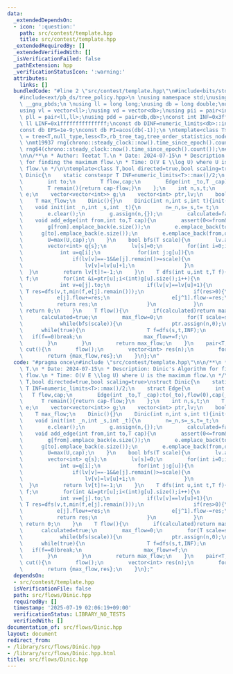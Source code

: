 ```yaml
---
data:
  _extendedDependsOn:
  - icon: ':question:'
    path: src/contest/template.hpp
    title: src/contest/template.hpp
  _extendedRequiredBy: []
  _extendedVerifiedWith: []
  _isVerificationFailed: false
  _pathExtension: hpp
  _verificationStatusIcon: ':warning:'
  attributes:
    links: []
  bundledCode: "#line 2 \"src/contest/template.hpp\"\n#include<bits/stdc++.h>\n#include<ext/pb_ds/assoc_container.hpp>\n\
    #include<ext/pb_ds/tree_policy.hpp>\n \nusing namespace std;\nusing namespace\
    \ __gnu_pbds;\n \nusing ll = long long;\nusing db = long double;\nusing vi = vector<int>;\n\
    using vl = vector<ll>;\nusing vd = vector<db>;\nusing pii = pair<int,int>;\nusing\
    \ pll = pair<ll,ll>;\nusing pdd = pair<db,db>;\nconst int INF=0x3fffffff;\nconst\
    \ ll LINF=0x1fffffffffffffff;\nconst db DINF=numeric_limits<db>::infinity();\n\
    const db EPS=1e-9;\nconst db PI=acos(db(-1));\n \ntemplate<class T>\nusing ordered_set\
    \ = tree<T,null_type,less<T>,rb_tree_tag,tree_order_statistics_node_update>;\n\
    \ \nmt19937 rng(chrono::steady_clock::now().time_since_epoch().count());\nmt19937_64\
    \ rng64(chrono::steady_clock::now().time_since_epoch().count());\n#line 3 \"src/flows/Dinic.hpp\"\
    \n\n/**\n * Author: Teetat T.\n * Date: 2024-07-15\n * Description: Dinic's Algorithm\
    \ for finding the maximum flow.\n * Time: O(V E \\log U) where U is the maximum\
    \ flow.\n */\n\ntemplate<class T,bool directed=true,bool scaling=true>\nstruct\
    \ Dinic{\n    static constexpr T INF=numeric_limits<T>::max()/2;\n    struct Edge{\n\
    \        int to;\n        T flow,cap;\n        Edge(int _to,T _cap):to(_to),flow(0),cap(_cap){}\n\
    \        T remain(){return cap-flow;}\n    };\n    int n,s,t;\n    T U;\n    vector<Edge>\
    \ e;\n    vector<vector<int>> g;\n    vector<int> ptr,lv;\n    bool calculated;\n\
    \    T max_flow;\n    Dinic(){}\n    Dinic(int n,int s,int t){init(n,s,t);}\n\
    \    void init(int _n,int _s,int _t){\n        n=_n,s=_s,t=_t;\n        U=0;\n\
    \        e.clear();\n        g.assign(n,{});\n        calculated=false;\n    }\n\
    \    void add_edge(int from,int to,T cap){\n        assert(0<=from&&from<n&&0<=to&&to<n);\n\
    \        g[from].emplace_back(e.size());\n        e.emplace_back(to,cap);\n  \
    \      g[to].emplace_back(e.size());\n        e.emplace_back(from,directed?0:cap);\n\
    \        U=max(U,cap);\n    }\n    bool bfs(T scale){\n        lv.assign(n,-1);\n\
    \        vector<int> q{s};\n        lv[s]=0;\n        for(int i=0;i<(int)q.size();i++){\n\
    \            int u=q[i];\n            for(int j:g[u]){\n                int v=e[j].to;\n\
    \                if(lv[v]==-1&&e[j].remain()>=scale){\n                    q.emplace_back(v);\n\
    \                    lv[v]=lv[u]+1;\n                }\n            }\n      \
    \  }\n        return lv[t]!=-1;\n    }\n    T dfs(int u,int t,T f){\n        if(u==t||f==0)return\
    \ f;\n        for(int &i=ptr[u];i<(int)g[u].size();i++){\n            int j=g[u][i];\n\
    \            int v=e[j].to;\n            if(lv[v]==lv[u]+1){\n               \
    \ T res=dfs(v,t,min(f,e[j].remain()));\n                if(res>0){\n         \
    \           e[j].flow+=res;\n                    e[j^1].flow-=res;\n         \
    \           return res;\n                }\n            }\n        }\n       \
    \ return 0;\n    }\n    T flow(){\n        if(calculated)return max_flow;\n  \
    \      calculated=true;\n        max_flow=0;\n        for(T scale=scaling?1LL<<(63-__builtin_clzll(U)):1LL;scale>0;scale>>=1){\n\
    \            while(bfs(scale)){\n                ptr.assign(n,0);\n          \
    \      while(true){\n                    T f=dfs(s,t,INF);\n                 \
    \   if(f==0)break;\n                    max_flow+=f;\n                }\n    \
    \        }\n        }\n        return max_flow;\n    }\n    pair<T,vector<int>>\
    \ cut(){\n        flow();\n        vector<int> res(n);\n        for(int i=0;i<n;i++)res[i]=(lv[i]==-1);\n\
    \        return {max_flow,res};\n    }\n};\n"
  code: "#pragma once\n#include \"src/contest/template.hpp\"\n\n/**\n * Author: Teetat\
    \ T.\n * Date: 2024-07-15\n * Description: Dinic's Algorithm for finding the maximum\
    \ flow.\n * Time: O(V E \\log U) where U is the maximum flow.\n */\n\ntemplate<class\
    \ T,bool directed=true,bool scaling=true>\nstruct Dinic{\n    static constexpr\
    \ T INF=numeric_limits<T>::max()/2;\n    struct Edge{\n        int to;\n     \
    \   T flow,cap;\n        Edge(int _to,T _cap):to(_to),flow(0),cap(_cap){}\n  \
    \      T remain(){return cap-flow;}\n    };\n    int n,s,t;\n    T U;\n    vector<Edge>\
    \ e;\n    vector<vector<int>> g;\n    vector<int> ptr,lv;\n    bool calculated;\n\
    \    T max_flow;\n    Dinic(){}\n    Dinic(int n,int s,int t){init(n,s,t);}\n\
    \    void init(int _n,int _s,int _t){\n        n=_n,s=_s,t=_t;\n        U=0;\n\
    \        e.clear();\n        g.assign(n,{});\n        calculated=false;\n    }\n\
    \    void add_edge(int from,int to,T cap){\n        assert(0<=from&&from<n&&0<=to&&to<n);\n\
    \        g[from].emplace_back(e.size());\n        e.emplace_back(to,cap);\n  \
    \      g[to].emplace_back(e.size());\n        e.emplace_back(from,directed?0:cap);\n\
    \        U=max(U,cap);\n    }\n    bool bfs(T scale){\n        lv.assign(n,-1);\n\
    \        vector<int> q{s};\n        lv[s]=0;\n        for(int i=0;i<(int)q.size();i++){\n\
    \            int u=q[i];\n            for(int j:g[u]){\n                int v=e[j].to;\n\
    \                if(lv[v]==-1&&e[j].remain()>=scale){\n                    q.emplace_back(v);\n\
    \                    lv[v]=lv[u]+1;\n                }\n            }\n      \
    \  }\n        return lv[t]!=-1;\n    }\n    T dfs(int u,int t,T f){\n        if(u==t||f==0)return\
    \ f;\n        for(int &i=ptr[u];i<(int)g[u].size();i++){\n            int j=g[u][i];\n\
    \            int v=e[j].to;\n            if(lv[v]==lv[u]+1){\n               \
    \ T res=dfs(v,t,min(f,e[j].remain()));\n                if(res>0){\n         \
    \           e[j].flow+=res;\n                    e[j^1].flow-=res;\n         \
    \           return res;\n                }\n            }\n        }\n       \
    \ return 0;\n    }\n    T flow(){\n        if(calculated)return max_flow;\n  \
    \      calculated=true;\n        max_flow=0;\n        for(T scale=scaling?1LL<<(63-__builtin_clzll(U)):1LL;scale>0;scale>>=1){\n\
    \            while(bfs(scale)){\n                ptr.assign(n,0);\n          \
    \      while(true){\n                    T f=dfs(s,t,INF);\n                 \
    \   if(f==0)break;\n                    max_flow+=f;\n                }\n    \
    \        }\n        }\n        return max_flow;\n    }\n    pair<T,vector<int>>\
    \ cut(){\n        flow();\n        vector<int> res(n);\n        for(int i=0;i<n;i++)res[i]=(lv[i]==-1);\n\
    \        return {max_flow,res};\n    }\n};"
  dependsOn:
  - src/contest/template.hpp
  isVerificationFile: false
  path: src/flows/Dinic.hpp
  requiredBy: []
  timestamp: '2025-07-19 02:06:19+09:00'
  verificationStatus: LIBRARY_NO_TESTS
  verifiedWith: []
documentation_of: src/flows/Dinic.hpp
layout: document
redirect_from:
- /library/src/flows/Dinic.hpp
- /library/src/flows/Dinic.hpp.html
title: src/flows/Dinic.hpp
---
```

